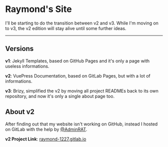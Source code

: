 # Raymond's Site

I'll be starting to do the transition between v2 and v3. While I'm moving on to v3, the v2 edition will stay alive until some further ideas.

---

## Versions

**v1**: Jekyll Templates, based on GitHub Pages and it's only a page with useless informations.

**v2**: VuePress Documentation, based on GitLab Pages, but with a lot of informations.

**v3**: Brizy, simplified the v2 by moving all project READMEs back to its own repository, and now it's only a single about page too.


## About v2

After finding out that my website isn't working on GitHub, instead I hosted on GitLab with the help by [@AdminRAT](https://github.com/AdminRAT).

**v2 Project Link**: [raymond-1227.gitlab.io](https://gitlab.com/raymond-1227/raymond-1227.gitlab.io)
